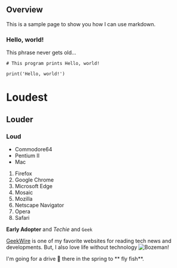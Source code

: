 ## Overview

This is a sample page to show you how I can use markdown.

### Hello, world!

This phrase never gets old... 

```
# This program prints Hello, world!

print('Hello, world!')
```


# Loudest 
## Louder
### Loud

- Commodore64
- Pentium II
- Mac

1. Firefox
2. Google Chrome
3. Microsoft Edge
4. Mosaic
5. Mozilla
6. Netscape Navigator
7. Opera
8. Safari

**Early Adopter** and _Techie_ and `Geek` 

[GeekWire](https://www.geekwire.com/) is one of my favorite websites for reading tech news and developments. But, I also love life without technology ![Bozeman!](/assets/images/bozeman.jpg "Bozeman")

 I'm going for a drive 🚗 there in the spring to ** fly fish**.

